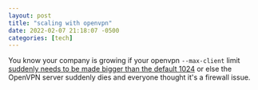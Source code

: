 ```yaml
---
layout: post
title: "scaling with openvpn"
date: 2022-02-07 21:18:07 -0500
categories: [tech]
---
```


You know your company is growing if your openvpn `--max-client` limit [suddenly needs to be made bigger than the default 1024](https://forums.openvpn.net/viewtopic.php?t=7188) or else the OpenVPN server suddenly dies and everyone thought it's a firewall issue.